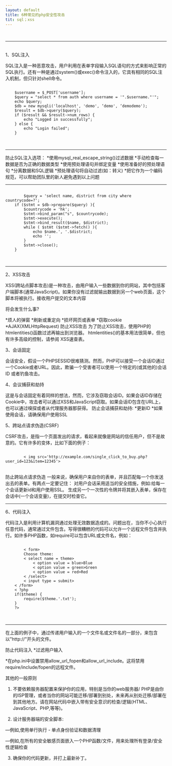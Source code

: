 ```yaml
---
layout: default
title: 6种常见的php安全性攻击
tit: sql；xss
---
```

<br>
<hr>
<br>
1、SQL注入

SQL注入是一种恶意攻击，用户利用在表单字段输入SQL语句的方式来影响正常的SQL执行。还有一种是通过system()或exec()命令注入的，它具有相同的SQL注入机制，但只针对shell命令。
<br>
<pre><code>
    $username = $_POST['username'];  
    $query = "select * from auth where username = '".$username."'";  
    echo $query;  
    $db = new mysqli('localhost', 'demo', ‘demo', ‘demodemo');  
    $result = $db->query($query);  
    if ($result && $result->num_rows) {  
        echo "Logged in successfully";  
    } else {  
        echo "Login failed";  
    }  
</code></pre>
<br>
<hr>
防止SQL注入选项：
*使用mysql_real_escape_string()过滤数据
*手动检查每一数据是否为正确的数据类型
*使用预处理语句并绑定变量
*使用准备好的预处理语句
*分离数据和SQL逻辑
*预处理语句将自动过滤(如：转义)
*把它作为一个编码规范，可以帮助团队里的新人避免遇到以上问题
<br>
<hr>
<pre><code>
        $query = 'select name, district from city where countrycode=?';  
    if ($stmt = $db->prepare($query) ){  
        $countrycode = 'hk';  
        $stmt->bind_param("s", $countrycode);  
        $stmt->execute();  
        $stmt->bind_result($name, $district);  
        while ( $stmt ($stmt->fetch() ){  
            echo $name.', '.$district;  
            echo '';  
        }  
        $stmt->close();  
    }  
</code></pre>
<br>
<hr>
2、XSS攻击

XSS(跨站点脚本攻击)是一种攻击，由用户输入一些数据到你的网站，其中包括客户端脚本(通常JavaScript)。如果你没有过滤就输出数据到另一个web页面，这个脚本将被执行。接收用户提交的文本内容

将会发生什么事?
    
*烦人的弹窗
*刷新或重定向
*损坏网页或表单
*窃取cookie
*AJAX(XMLHttpRequest)
防止XSS攻击
为了防止XSS攻击，使用PHP的htmlentities()函数过滤再输出到浏览器。
htmlentities()的基本用法很简单，但也有许多高级的控制，请参阅 XSS速查表。

3、会话固定

会话安全，假设一个PHPSESSID很难猜测。然而，PHP可以接受一个会话ID通过一个Cookie或者URL。因此，欺骗一个受害者可以使用一个特定的(或其他的)会话ID 或者钓鱼攻击。

4、会议捕获和劫持

这是与会话固定有着同样的想法，然而，它涉及窃取会话ID。如果会话ID存储在Cookie中，攻击者可以通过XSS和JavaScript窃取。如果会话ID包含在URL上，也可以通过嗅探或者从代理服务器那获得。
防止会话捕获和劫持:
*更新ID
*如果使用会话，请确保用户使用SSL

5、跨站点请求伪造(CSRF)

CSRF攻击，是指一个页面发出的请求，看起来就像是网站的信任用户，但不是故意的。它有许多的变体，比如下面的例子：
<br>
<pre><code>
        < img src='http://example.com/single_click_to_buy.php?user_id=123&item=12345'>  
</code></pre>
<br>
防止跨站点请求伪造
一般来说，确保用户来自你的表单，并且匹配每一个你发送出去的表单。有两点一定要记住：
对用户会话采用适当的安全措施，例如:给每一个会话更新id和用户使用SSL。
生成另一个一次性的令牌并将其嵌入表单，保存在会话中(一个会话变量)，在提交时检查它。 
<br>
<hr>
6、代码注入

代码注入是利用计算机漏洞通过处理无效数据造成的。问题出在，当你不小心执行任意代码，通常通过文件包含。写得很糟糕的代码可以允许一个远程文件包含并执行。如许多PHP函数，如require可以包含URL或文件名，例如：
<br>
<pre><code>
        < form>  
        Choose theme:  
        < select name = theme>  
            < option value = blue>Blue</ option>  
            < option value = green>Green</ option>  
            < option value = red>Red</ option>  
        < /select>  
        < input type = submit>  
    < /form>  
    < ?php  
    if($theme) {  
        require($theme.'.txt');  
    }  
    ?>  
</code></pre>
<br>
<hr>
在上面的例子中，通过传递用户输入的一个文件名或文件名的一部分，来包含以"http://"开头的文件。

防止代码注入
*过滤用户输入

*在php.ini中设置禁用allow_url_fopen和allow_url_include。这将禁用require/include/fopen的远程文件。

其他的一般原则
1. 不要依赖服务器配置来保护你的应用，特别是当你的web服务器/ PHP是由你的ISP管理，或者当你的网站可能迁移/部署到别处，未来再从别处迁移/部署在到其他地方。请在网站代码中嵌入带有安全意识的检查/逻辑(HTML、JavaScript、PHP,等等)。

2. 设计服务器端的安全脚本:

—例如,使用单行执行 - 单点身份验证和数据清理

—例如,在所有的安全敏感页面嵌入一个PHP函数/文件，用来处理所有登录/安全性逻辑检查

3. 确保你的代码更新，并打上最新补丁。